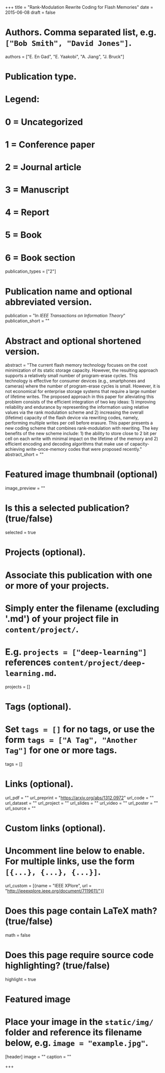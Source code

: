 +++
title = "Rank-Modulation Rewrite Coding for Flash Memories"
date = 2015-06-08
draft = false

# Authors. Comma separated list, e.g. `["Bob Smith", "David Jones"]`.
authors = ["E. En Gad", "E. Yaakobi", "A. Jiang",  "J. Bruck"]

# Publication type.
# Legend:
# 0 = Uncategorized
# 1 = Conference paper
# 2 = Journal article
# 3 = Manuscript
# 4 = Report
# 5 = Book
# 6 = Book section
publication_types = ["2"]

# Publication name and optional abbreviated version.
publication = "In *IEEE Transactions on Information Theory*"
publication_short = ""

# Abstract and optional shortened version.
abstract = "The current flash memory technology focuses on the cost minimization of its static storage capacity. However, the resulting approach supports a relatively small number of program-erase cycles. This technology is effective for consumer devices (e.g., smartphones and cameras) where the number of program-erase cycles is small. However, it is not economical for enterprise storage systems that require a large number of lifetime writes. The proposed approach in this paper for alleviating this problem consists of the efficient integration of two key ideas: 1) improving reliability and endurance by representing the information using relative values via the rank modulation scheme and 2) increasing the overall (lifetime) capacity of the flash device via rewriting codes, namely, performing multiple writes per cell before erasure. This paper presents a new coding scheme that combines rank-modulation with rewriting. The key benefits of the new scheme include: 1) the ability to store close to 2 bit per cell on each write with minimal impact on the lifetime of the memory and 2) efficient encoding and decoding algorithms that make use of capacity-achieving write-once-memory codes that were proposed recently."
abstract_short = ""

# Featured image thumbnail (optional)
image_preview = ""

# Is this a selected publication? (true/false)
selected = true

# Projects (optional).
#   Associate this publication with one or more of your projects.
#   Simply enter the filename (excluding '.md') of your project file in `content/project/`.
#   E.g. `projects = ["deep-learning"]` references `content/project/deep-learning.md`.
projects = []

# Tags (optional).
#   Set `tags = []` for no tags, or use the form `tags = ["A Tag", "Another Tag"]` for one or more tags.
tags = []

# Links (optional).
url_pdf = ""
url_preprint = "https://arxiv.org/abs/1312.0972"
url_code = ""
url_dataset = ""
url_project = ""
url_slides = ""
url_video = ""
url_poster = ""
url_source = ""

# Custom links (optional).
#   Uncomment line below to enable. For multiple links, use the form `[{...}, {...}, {...}]`.
url_custom  = [{name = "IEEE XPlore", url = "http://ieeexplore.ieee.org/document/7119611/"}]
# Does this page contain LaTeX math? (true/false)
math = false

# Does this page require source code highlighting? (true/false)
highlight = true

# Featured image
# Place your image in the `static/img/` folder and reference its filename below, e.g. `image = "example.jpg"`.
[header]
image = ""
caption = ""

+++
